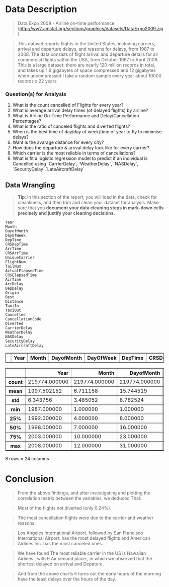 
# Data Description
>Data Expo 2009 - Airline on-time performance (http://ww2.amstat.org/sections/graphics/datasets/DataExpo2009.zip)

>This dataset reports flights in the United States, including carriers, arrival and departure delays, and reasons for delays, from 1987 to 2008.
>The data consists of flight arrival and departure details for all commercial flights within the USA, from October 1987 to April 2008. This is a large dataset: there are nearly 120 million records in total, and takes up 1.6 gigabytes of space compressed and 12 gigabytes when uncompressed.I take a random sample every year about 10000 records x 22 years 

### Question(s) for Analysis
<ol>
        <li> What is the count cancelled of Flights for every year?</li>
        <li> What is average arrival delay times (of delayed flights) by airline?</li>
        <li> What is Airline On-Time Performance and Delay/Cancellation Percentages?</li>
        <li> What is the ratio of canceled flights and diverted flights?</li>
        <li> When is the best time of day/day of week/time of year to fly to minimise delays?</li>
        <li> Waht is  the avarage distance for every city?</li>
        <li> How does the departure & arrival delay look like for every carrier?</li>
        <li>Which carrier is the most reliable in terms of cancellations?</li>
        <li> What is fit a logistic regression model to predict if an individual is Cancelled using `CarrierDelay`, `WeatherDelay`, `NASDelay`, `SecurityDelay`,`LateAircraftDelay`
 </li>
</ol>

## Data Wrangling
   > **Tip**: In this section of the report, you will load in the data, check for cleanliness, and then trim and clean your dataset for analysis. Make sure that you **document your data cleaning steps in mark-down cells precisely and justify your cleaning decisions.**

</style>
<table border="1" class="dataframe">
  <thead>
    <tr style="text-align: right;">
      <th></th>
      <th>Year</th>
      <th>Month</th>
      <th>DayofMonth</th>
      <th>DayOfWeek</th>
      <th>DepTime</th>
      <th>CRSDepTime</th>
      <th>ArrTime</th>
      <th>CRSArrTime</th>
      <th>UniqueCarrier</th>
      <th>FlightNum</th>
      <th>...</th>
      <th>TaxiIn</th>
      <th>TaxiOut</th>
      <th>Cancelled</th>
      <th>CancellationCode</th>
      <th>Diverted</th>
      <th>CarrierDelay</th>
      <th>WeatherDelay</th>
      <th>NASDelay</th>
      <th>SecurityDelay</th>
      <th>LateAircraftDelay</th>
    </tr>
  </thead>
  <tbody>



    Year                      
    Month                     
    DayofMonth                
    DayOfWeek                 
    DepTime                   
    CRSDepTime                
    ArrTime                   
    CRSArrTime                
    UniqueCarrier             
    FlightNum                 
    TailNum               
    ActualElapsedTime         
    CRSElapsedTime            
    AirTime                  
    ArrDelay                 
    DepDelay                  
    Origin                    
    Dest                      
    Distance                  
    TaxiIn                    
    TaxiOut                   
    Cancelled                 
    CancellationCode     
    Diverted                  
    CarrierDelay              
    WeatherDelay              
    NASDelay                  
    SecurityDelay             
    LateAircraftDelay         
    




<div>
<style scoped>
    .dataframe tbody tr th:only-of-type {
        vertical-align: middle;
    }

    .dataframe tbody tr th {
        vertical-align: top;
    }

    .dataframe thead th {
        text-align: right;
    }
</style>
<table border="1" class="dataframe">
  <thead>
    <tr style="text-align: right;">
      <th></th>
      <th>Year</th>
      <th>Month</th>
      <th>DayofMonth</th>
      <th>DayOfWeek</th>
      <th>DepTime</th>
      <th>CRSDepTime</th>
      <th>ArrTime</th>
      <th>CRSArrTime</th>
      <th>FlightNum</th>
      <th>ActualElapsedTime</th>
      <th>...</th>
      <th>Distance</th>
      <th>TaxiIn</th>
      <th>TaxiOut</th>
      <th>Cancelled</th>
      <th>Diverted</th>
      <th>CarrierDelay</th>
      <th>WeatherDelay</th>
      <th>NASDelay</th>
      <th>SecurityDelay</th>
      <th>LateAircraftDelay</th>
    </tr>
  </thead>
  <tbody>
    <tr>
      <th>count</th>
      <td>219774.000000</td>
      <td>219774.000000</td>
      <td>219774.000000</td>
      <td>219774.000000</td>
      <td>219774.000000</td>
      <td>219774.000000</td>
      <td>219774.000000</td>
      <td>219774.000000</td>
      <td>219774.000000</td>
      <td>219774.000000</td>
      <td>...</td>
      <td>219774.000000</td>
      <td>219774.000000</td>
      <td>219774.000000</td>
      <td>219774.000000</td>
      <td>219774.000000</td>
      <td>219774.000000</td>
      <td>219774.000000</td>
      <td>219774.000000</td>
      <td>219774.000000</td>
      <td>219774.000000</td>
    </tr>
    <tr>
      <th>mean</th>
      <td>1997.502152</td>
      <td>6.711158</td>
      <td>15.744519</td>
      <td>3.943005</td>
      <td>1348.220397</td>
      <td>1333.890829</td>
      <td>1493.122064</td>
      <td>1489.294821</td>
      <td>1269.664692</td>
      <td>118.835624</td>
      <td>...</td>
      <td>694.925453</td>
      <td>6.394189</td>
      <td>15.057632</td>
      <td>0.018660</td>
      <td>0.002407</td>
      <td>3.684090</td>
      <td>0.796257</td>
      <td>4.080690</td>
      <td>0.024824</td>
      <td>4.792424</td>
    </tr>
    <tr>
      <th>std</th>
      <td>6.343756</td>
      <td>3.485052</td>
      <td>8.782524</td>
      <td>1.989349</td>
      <td>471.484529</td>
      <td>476.102868</td>
      <td>491.560838</td>
      <td>492.867681</td>
      <td>1303.096990</td>
      <td>67.319189</td>
      <td>...</td>
      <td>545.706803</td>
      <td>16.867218</td>
      <td>8.376344</td>
      <td>0.135322</td>
      <td>0.049002</td>
      <td>9.667764</td>
      <td>4.770863</td>
      <td>7.595746</td>
      <td>0.446194</td>
      <td>9.412188</td>
    </tr>
    <tr>
      <th>min</th>
      <td>1987.000000</td>
      <td>1.000000</td>
      <td>1.000000</td>
      <td>1.000000</td>
      <td>1.000000</td>
      <td>0.000000</td>
      <td>1.000000</td>
      <td>0.000000</td>
      <td>1.000000</td>
      <td>3.000000</td>
      <td>...</td>
      <td>11.000000</td>
      <td>0.000000</td>
      <td>0.000000</td>
      <td>0.000000</td>
      <td>0.000000</td>
      <td>0.000000</td>
      <td>0.000000</td>
      <td>0.000000</td>
      <td>0.000000</td>
      <td>0.000000</td>
    </tr>
    <tr>
      <th>25%</th>
      <td>1992.000000</td>
      <td>4.000000</td>
      <td>8.000000</td>
      <td>2.000000</td>
      <td>939.000000</td>
      <td>930.000000</td>
      <td>1122.000000</td>
      <td>1115.000000</td>
      <td>435.000000</td>
      <td>70.000000</td>
      <td>...</td>
      <td>304.000000</td>
      <td>4.000000</td>
      <td>11.000000</td>
      <td>0.000000</td>
      <td>0.000000</td>
      <td>3.684010</td>
      <td>0.796138</td>
      <td>4.080364</td>
      <td>0.024820</td>
      <td>4.791959</td>
    </tr>
    <tr>
      <th>50%</th>
      <td>1998.000000</td>
      <td>7.000000</td>
      <td>16.000000</td>
      <td>4.000000</td>
      <td>1341.000000</td>
      <td>1325.000000</td>
      <td>1509.000000</td>
      <td>1519.000000</td>
      <td>885.000000</td>
      <td>102.000000</td>
      <td>...</td>
      <td>539.000000</td>
      <td>6.394364</td>
      <td>15.057433</td>
      <td>0.000000</td>
      <td>0.000000</td>
      <td>3.684010</td>
      <td>0.796138</td>
      <td>4.080364</td>
      <td>0.024820</td>
      <td>4.791959</td>
    </tr>
    <tr>
      <th>75%</th>
      <td>2003.000000</td>
      <td>10.000000</td>
      <td>23.000000</td>
      <td>6.000000</td>
      <td>1732.000000</td>
      <td>1726.000000</td>
      <td>1911.000000</td>
      <td>1911.000000</td>
      <td>1626.000000</td>
      <td>149.000000</td>
      <td>...</td>
      <td>931.000000</td>
      <td>6.394364</td>
      <td>15.057433</td>
      <td>0.000000</td>
      <td>0.000000</td>
      <td>3.684010</td>
      <td>0.796138</td>
      <td>4.080364</td>
      <td>0.024820</td>
      <td>4.791959</td>
    </tr>
    <tr>
      <th>max</th>
      <td>2008.000000</td>
      <td>12.000000</td>
      <td>31.000000</td>
      <td>7.000000</td>
      <td>2519.000000</td>
      <td>2359.000000</td>
      <td>2630.000000</td>
      <td>2400.000000</td>
      <td>9584.000000</td>
      <td>1637.000000</td>
      <td>...</td>
      <td>4962.000000</td>
      <td>1452.000000</td>
      <td>286.000000</td>
      <td>1.000000</td>
      <td>1.000000</td>
      <td>1039.000000</td>
      <td>935.000000</td>
      <td>389.000000</td>
      <td>104.000000</td>
      <td>492.000000</td>
    </tr>
  </tbody>
</table>
<p>8 rows × 24 columns</p>
</div>


# Conclusion

>From the above findings, and after investigating and plotting the correlation matrix between the variables, we deduced That:

>Most of the flights not diverted (only 0.24%).

>The most cancellation flights were due to the carrier and weather reasons.

>Los Angeles International Airport. followed by San Francisco International Airport. has the most delayed flights and American Airlines Inc. has the most canceled ones.

>We have found The most reliable carrier in the US is Hawaiian Airlines., with 9 Air second place., in which we observed that the shortest delayed on arrival and Depature.

>And from the above charts it turns out the early hours of the morning have the least delays over the hours of the day.
